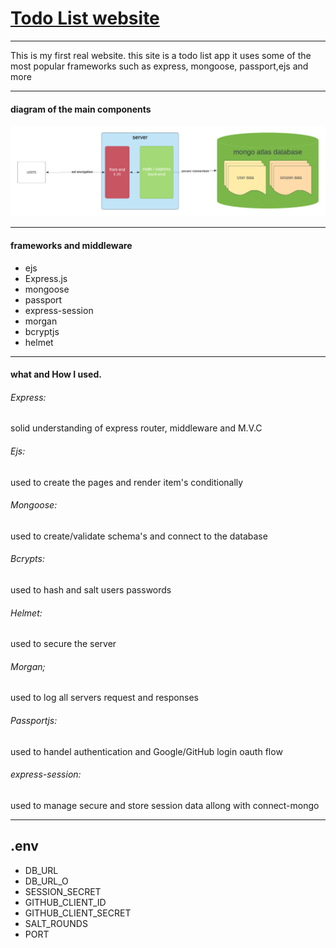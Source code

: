 # [Todo List website](https://52.207.238.161:3000/)

----

This is my first real website. this site is a todo list app 
it uses some of the most popular frameworks such as express, mongoose, passport,ejs and more    

----
#### diagram of the main components 
![architecture diagram](/readme_resources/architecture%20diagram.png)

----

#### frameworks and middleware

* ejs
* Express.js
* mongoose
* passport
* express-session
* morgan
* bcryptjs
* helmet

----

#### what and How I used.

###### Express:
solid understanding of express router, middleware and M.V.C

###### Ejs:
used to create the pages and render item's conditionally

###### Mongoose:
used to create/validate schema's and connect to the database

###### Bcrypts:
used to hash and salt users passwords

###### Helmet:
used to secure the server

###### Morgan;
used to log all servers request and responses

###### Passportjs:
used to handel authentication and Google/GitHub login oauth flow

###### express-session:
used to manage secure and store session data allong with connect-mongo

-----

## .env
* DB_URL
* DB_URL_O
* SESSION_SECRET
* GITHUB_CLIENT_ID
* GITHUB_CLIENT_SECRET
* SALT_ROUNDS
* PORT
